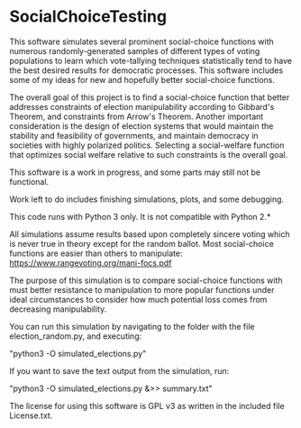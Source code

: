 # SocialChoiceTesting
  This software simulates several prominent social-choice functions with numerous randomly-generated samples of different types of voting populations to learn which vote-tallying techniques statistically tend to have the best desired results for democratic processes. This software includes some of my ideas for new and hopefully better social-choice functions.

  The overall goal of this project is to find a social-choice function that better addresses constraints of election manipulability according to Gibbard's Theorem, and constraints from Arrow's Theorem. Another important consideration is the design of election systems that would maintain the stability and feasibility of governments, and maintain democracy in societies with highly polarized politics. Selecting a social-welfare function that optimizes social welfare relative to such constraints is the overall goal.

  This software is a work in progress, and some parts may still not be functional.

  Work left to do includes finishing simulations, plots, and some debugging.

  This code runs with Python 3 only.  It is not compatible with Python 2.\*

  All simulations assume results based upon completely sincere voting which is never true in theory except for the random ballot. Most social-choice functions are easier than others to manipulate: https://www.rangevoting.org/mani-focs.pdf

  The purpose of this simulation is to compare social-choice functions with must better resistance to manipulation to more popular functions under ideal circumstances to consider how much potential loss comes from decreasing manipulability.

  You can run this simulation by navigating to the folder with the file election_random.py, and executing:

  "python3 -O simulated_elections.py"

  If you want to save the text output from the simulation, run:

  "python3 -O simulated_elections.py &>> summary.txt"

The license for using this software is GPL v3 as written in the included file License.txt.

